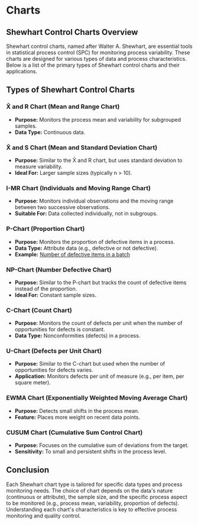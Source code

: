 # Charts

## Shewhart Control Charts Overview

Shewhart control charts, named after Walter A. Shewhart, are essential tools in statistical process control (SPC) for monitoring process variability. These charts are designed for various types of data and process characteristics. Below is a list of the primary types of Shewhart control charts and their applications.

## Types of Shewhart Control Charts

### X̄ and R Chart (Mean and Range Chart)

- **Purpose:** Monitors the process mean and variability for subgrouped samples.
- **Data Type:** Continuous data.

### X̄ and S Chart (Mean and Standard Deviation Chart)

- **Purpose:** Similar to the X̄ and R chart, but uses standard deviation to measure variability.
- **Ideal For:** Larger sample sizes (typically n > 10).

### I-MR Chart (Individuals and Moving Range Chart)

- **Purpose:** Monitors individual observations and the moving range between two successive observations.
- **Suitable For:** Data collected individually, not in subgroups.

### P-Chart (Proportion Chart)

- **Purpose:** Monitors the proportion of defective items in a process.
- **Data Type:** Attribute data (e.g., defective or not defective).
- **Example:** [Number of defective items in a batch](./p_chart_defectives.html)

### NP-Chart (Number Defective Chart)

- **Purpose:** Similar to the P-chart but tracks the count of defective items instead of the proportion.
- **Ideal For:** Constant sample sizes.

### C-Chart (Count Chart)

- **Purpose:** Monitors the count of defects per unit when the number of opportunities for defects is constant.
- **Data Type:** Nonconformities (defects) in a process.

### U-Chart (Defects per Unit Chart)

- **Purpose:** Similar to the C-chart but used when the number of opportunities for defects varies.
- **Application:** Monitors defects per unit of measure (e.g., per item, per square meter).

### EWMA Chart (Exponentially Weighted Moving Average Chart)

- **Purpose:** Detects small shifts in the process mean.
- **Feature:** Places more weight on recent data points.

### CUSUM Chart (Cumulative Sum Control Chart)

- **Purpose:** Focuses on the cumulative sum of deviations from the target.
- **Sensitivity:** To small and persistent shifts in the process level.

## Conclusion

Each Shewhart chart type is tailored for specific data types and process monitoring needs. The choice of chart depends on the data's nature (continuous or attribute), the sample size, and the specific process aspect to be monitored (e.g., process mean, variability, proportion of defects). Understanding each chart's characteristics is key to effective process monitoring and quality control.

